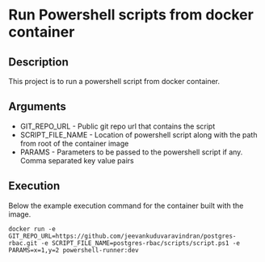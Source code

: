 # Run Powershell scripts from docker container

## Description

This project is to run a powershell script from docker container.

## Arguments

 - GIT_REPO_URL - Public git repo url that contains the script
 - SCRIPT_FILE_NAME - Location of powershell script along with the path from root of the container image
 - PARAMS - Parameters to be passed to the powershell script if any. Comma separated key value pairs

## Execution

Below the example execution command for the container built with the image.
```
docker run -e GIT_REPO_URL=https://github.com/jeevankuduvaravindran/postgres-rbac.git -e SCRIPT_FILE_NAME=postgres-rbac/scripts/script.ps1 -e PARAMS=x=1,y=2 powershell-runner:dev 
```